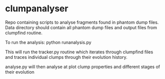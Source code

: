 # clumpanalyser
Repo containing scripts to analyse fragments found in phantom dump files.
Data directory should contain all phantom dump files and output files from clumpfind routine.

To run the analysis:
python runanalysis.py

This will run the tracker.py routine which iterates through clumpfind files and traces individual clumps through their evolution history.

analyse.py will then analyse at plot clump properties and different stages of their evolution
